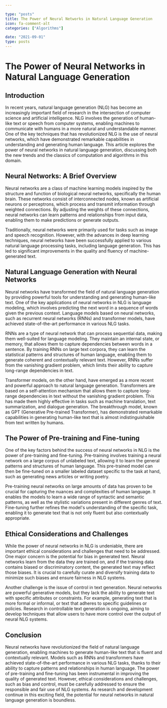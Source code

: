 ```yaml
---

type: "posts"
title: The Power of Neural Networks in Natural Language Generation
icon: fa-comment-alt
categories: ["Algorithms"]

date: "2021-09-01"
type: posts
---
```





# The Power of Neural Networks in Natural Language Generation

## Introduction

In recent years, natural language generation (NLG) has become an increasingly important field of research in the intersection of computer science and artificial intelligence. NLG involves the generation of human-like text or speech from computer systems, enabling machines to communicate with humans in a more natural and understandable manner. One of the key techniques that has revolutionized NLG is the use of neural networks, which have demonstrated remarkable capabilities in understanding and generating human language. This article explores the power of neural networks in natural language generation, discussing both the new trends and the classics of computation and algorithms in this domain.

## Neural Networks: A Brief Overview

Neural networks are a class of machine learning models inspired by the structure and function of biological neural networks, specifically the human brain. These networks consist of interconnected nodes, known as artificial neurons or perceptrons, which process and transmit information through weighted connections. By adjusting the weights of these connections, neural networks can learn patterns and relationships from input data, enabling them to make predictions or generate outputs.

Traditionally, neural networks were primarily used for tasks such as image and speech recognition. However, with the advances in deep learning techniques, neural networks have been successfully applied to various natural language processing tasks, including language generation. This has led to significant improvements in the quality and fluency of machine-generated text.

## Natural Language Generation with Neural Networks

Neural networks have transformed the field of natural language generation by providing powerful tools for understanding and generating human-like text. One of the key applications of neural networks in NLG is language modeling, which involves predicting the next word in a sequence of words given the previous context. Language models based on neural networks, such as recurrent neural networks (RNNs) and transformer models, have achieved state-of-the-art performance in various NLG tasks.

RNNs are a type of neural network that can process sequential data, making them well-suited for language modeling. They maintain an internal state, or memory, that allows them to capture dependencies between words in a sentence. By training RNNs on large text corpora, they can learn the statistical patterns and structures of human language, enabling them to generate coherent and contextually relevant text. However, RNNs suffer from the vanishing gradient problem, which limits their ability to capture long-range dependencies in text.

Transformer models, on the other hand, have emerged as a more recent and powerful approach to natural language generation. Transformers are based on a self-attention mechanism that allows them to capture long-range dependencies in text without the vanishing gradient problem. This has made them highly effective in tasks such as machine translation, text summarization, and dialogue generation. The breakthrough model, known as GPT (Generative Pre-trained Transformer), has demonstrated remarkable capabilities in generating human-like text that is almost indistinguishable from text written by humans.

## The Power of Pre-training and Fine-tuning

One of the key factors behind the success of neural networks in NLG is the power of pre-training and fine-tuning. Pre-training involves training a neural network on a large corpus of unlabeled text, allowing it to learn the general patterns and structures of human language. This pre-trained model can then be fine-tuned on a smaller labeled dataset specific to the task at hand, such as generating news articles or writing poetry.

Pre-training neural networks on large amounts of data has proven to be crucial for capturing the nuances and complexities of human language. It enables the models to learn a wide range of syntactic and semantic patterns, as well as the stylistic variations present in different genres of text. Fine-tuning further refines the model's understanding of the specific task, enabling it to generate text that is not only fluent but also contextually appropriate.

## Ethical Considerations and Challenges

While the power of neural networks in NLG is undeniable, there are important ethical considerations and challenges that need to be addressed. One major concern is the potential for bias in generated text. Neural networks learn from the data they are trained on, and if the training data contains biased or discriminatory content, the generated text may reflect those biases. It is crucial to carefully curate and diversify training data to minimize such biases and ensure fairness in NLG systems.

Another challenge is the issue of control in text generation. Neural networks are powerful generative models, but they lack the ability to generate text with specific attributes or constraints. For example, generating text that is more formal or informal, or text that adheres to specific guidelines or policies. Research in controllable text generation is ongoing, aiming to develop techniques that allow users to have more control over the output of neural NLG systems.

## Conclusion

Neural networks have revolutionized the field of natural language generation, enabling machines to generate human-like text that is fluent and contextually relevant. Models such as RNNs and transformers have achieved state-of-the-art performance in various NLG tasks, thanks to their ability to capture patterns and relationships in human language. The power of pre-training and fine-tuning has been instrumental in improving the quality of generated text. However, ethical considerations and challenges, such as bias and control, must be carefully addressed to ensure the responsible and fair use of NLG systems. As research and development continue in this exciting field, the potential for neural networks in natural language generation is boundless.